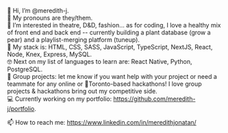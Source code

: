 👋 Hi, I’m @meredith-j.  
🌈 My pronouns are they/them.  
👀 I’m interested in theatre, D&D, fashion... as for coding, I love a healthy mix of front end and back end -- currently building a plant database (grow a pear) and a playlist-merging platform (tuneup).  
🌱 My stack is: HTML, CSS, SASS, JavaScript, TypeScript, NextJS, React, Node, Knex, Express, MySQL.  
🤓 Next on my list of languages to learn are: React Native, Python, PostgreSQL.  
💞️ Group projects: let me know if you want help with your project or need a teammate for any online or 📍Toronto-based hackathons! I love group projects & hackathons bring out my competitive side.  
💻 Currently working on my portfolio: https://github.com/meredith-j/portfolio. 

📫 How to reach me: https://www.linkedin.com/in/meredithjonatan/

<!---
meredith-j/meredith-j is a ✨ special ✨ repository because its `README.md` (this file) appears on your GitHub profile.
You can click the Preview link to take a look at your changes.
--->
